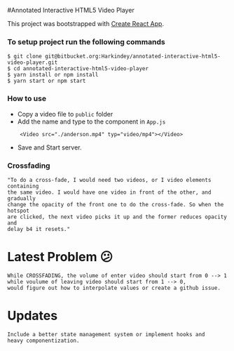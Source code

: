 #Annotated​ ​Interactive​ ​HTML5​ ​Video​ ​Player

This project was bootstrapped with [Create React App](https://github.com/facebookincubator/create-react-app).

### To setup project run the following commands

```
$ git clone git@bitbucket.org:Harkindey/annotated-interactive-html5-video-player.git
$ cd annotated-interactive-html5-video-player
$ yarn install or npm install
$ yarn start or npm start
```

### How to use

-   Copy a video file to `public` folder
-   Add the name and type to the component in `App.js`

```
    <Video src="./anderson.mp4" typ="video/mp4"></Video>
```

-   Save and Start server.

### Crossfading

```
"To do a cross-fade, I would need two videos, or I video elements containing
the same video. I would have one video in front of the other, and gradually
change the opacity of the front one to do the cross-fade. So when the hotspot
are clicked, the next video picks it up and the former reduces opacity and
delay b4 it resets."
```

# Latest Problem :confused:

```
While CROSSFADING, the volume of enter video should start from 0 --> 1
while voulume of leaving video should start from 1 --> 0,
would figure out how to interpolate values or create a github issue.
```

# Updates

```
Include a better state management system or implement hooks and
heavy componentization.
```
